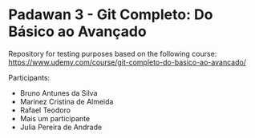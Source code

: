# Padawan 3 - Git Completo: Do Básico ao Avançado

Repository for testing purposes based on the following course:
https://www.udemy.com/course/git-completo-do-basico-ao-avancado/

Participants:
- Bruno Antunes da Silva
- Marinez Cristina de Almeida
- Rafael Teodoro
- Mais um participante
- Julia Pereira de Andrade
